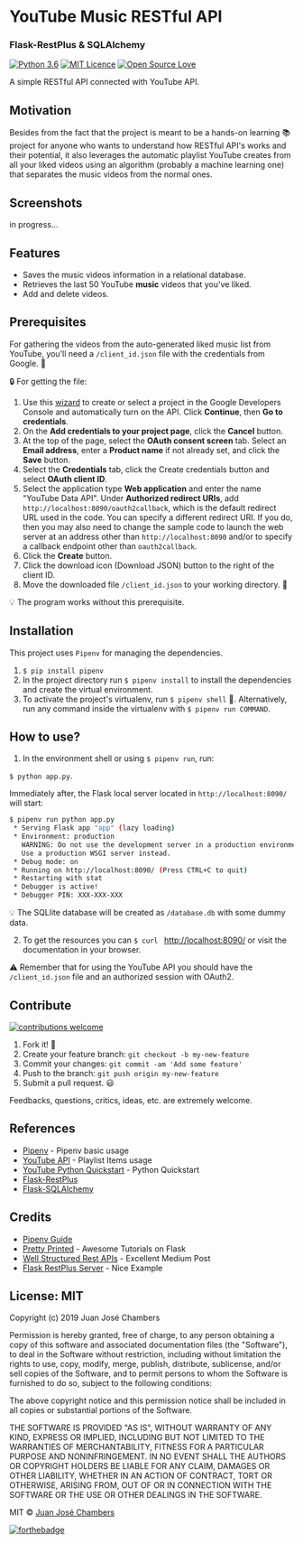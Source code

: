 # YouTube Music RESTful API
### Flask-RestPlus & SQLAlchemy
[![Python 3.6](https://img.shields.io/badge/python-3.6-blue.svg)](https://www.python.org/downloads/release/python-360/) [![MIT Licence](https://badges.frapsoft.com/os/mit/mit.svg?v=103)](https://opensource.org/licenses/mit-license.php) [![Open Source Love](https://badges.frapsoft.com/os/v1/open-source.svg?v=103)](https://github.com/ellerbrock/open-source-badges/)

A simple RESTful API connected with YouTube API.

## Motivation
Besides from the fact that the project is meant to be a hands-on learning :books: project for anyone who wants to understand how RESTful API's works and their potential, it also leverages the automatic playlist YouTube creates from all your liked videos using an algorithm (probably a machine learning one) that separates the music videos from the normal ones.

## Screenshots
in progress...

## Features
- Saves the music videos information in a relational database.
- Retrieves the last 50 YouTube **music** videos that you've liked.
- Add and delete videos.

## Prerequisites

For gathering the videos from the auto-generated liked music list from YouTube, you'll need a `/client_id.json` file with the credentials from Google. :key:

:lock: For getting the file:
1. Use this [wizard](https://console.developers.google.com/flows/enableapi?apiid=youtube) to create or select a project in the Google Developers Console and automatically turn on the API. Click **Continue**, then **Go to credentials**.
2. On the **Add credentials to your project page**, click the **Cancel** button.
3. At the top of the page, select the **OAuth consent screen** tab. Select an **Email address**, enter a **Product name** if not already set, and click the **Save** button.
4. Select the **Credentials** tab, click the Create credentials button and select **OAuth client ID**.
5. Select the application type **Web application** and enter the name "YouTube Data API". Under **Authorized redirect URIs**, add `http://localhost:8090/oauth2callback`, which is the default redirect URL used in the code.
You can specify a different redirect URI. If you do, then you may also need to change the sample code to launch the web server at an address other than `http://localhost:8090` and/or to specify a callback endpoint other than `oauth2callback`.
6. Click the **Create** button.
7. Click the download icon (Download JSON) button to the right of the client ID.
8. Move the downloaded file `/client_id.json` to your working directory. :open_file_folder:

:bulb: The program works without this prerequisite.

## Installation

This project uses `Pipenv` for managing the dependencies.
1. `$ pip install pipenv`
2. In the project directory run `$ pipenv install` to install the dependencies and create the virtual environment.
3. To activate the project's virtualenv, run `$ pipenv shell` :shell:.
Alternatively, run any command inside the virtualenv with `$ pipenv run COMMAND`.

## How to use?

1. In the environment shell or using `$ pipenv run`, run:

`$ python app.py`.

Immediately after, the Flask local server located in `http://localhost:8090/` will start:

```bash
$ pipenv run python app.py
 * Serving Flask app "app" (lazy loading)
 * Environment: production
   WARNING: Do not use the development server in a production environment.
   Use a production WSGI server instead.
 * Debug mode: on
 * Running on http://localhost:8090/ (Press CTRL+C to quit)
 * Restarting with stat
 * Debugger is active!
 * Debugger PIN: XXX-XXX-XXX
```
:bulb: The SQLlite database will be created as `/database.db` with some dummy data.

2. To get the resources you can `$ curl ` [http://localhost:8090/](http://localhost:8090/) or visit the documentation in your browser.

:warning: Remember that for using the YouTube API you should have the `/client_id.json` file and an authorized session with OAuth2.

## Contribute
[![contributions welcome](https://img.shields.io/badge/contributions-welcome-brightgreen.svg?style=flat)](https://github.com/chmbrs/)

1. Fork it! :fork_and_knife:
2. Create your feature branch: `git checkout -b my-new-feature`
3. Commit your changes: `git commit -am 'Add some feature'`
4. Push to the branch: `git push origin my-new-feature`
5. Submit a pull request. :smiley:

Feedbacks, questions, critics, ideas, etc. are extremely welcome.

## References

- [Pipenv](https://pipenv.readthedocs.io/en/latest/basics/) - Pipenv basic usage
- [YouTube API](https://developers.google.com/youtube/v3/docs/playlistItems/list#usage) - Playlist Items usage
- [YouTube Python Quickstart](https://developers.google.com/youtube/v3/quickstart/python) - Python Quickstart
- [Flask-RestPlus](https://flask-restplus.readthedocs.io/en/stable/)
- [Flask-SQLAlchemy](http://flask-sqlalchemy.pocoo.org/2.3/)

## Credits

- [Pipenv Guide](https://realpython.com/pipenv-guide/)
- [Pretty Printed](https://www.youtube.com/channel/UC-QDfvrRIDB6F0bIO4I4HkQ) -  Awesome Tutorials on Flask
- [Well Structured Rest APIs](https://medium.com/ki-labs-engineering/designing-well-structured-rest-apis-with-flask-restplus-part-1-7e96f2da8850) - Excellent Medium Post
- [Flask RestPlus Server](https://github.com/frol/flask-restplus-server-example) - Nice Example

## License: MIT
Copyright (c) 2019 Juan José Chambers

Permission is hereby granted, free of charge, to any person obtaining a copy of this software and associated documentation files (the "Software"), to deal in the Software without restriction, including without limitation the rights to use, copy, modify, merge, publish, distribute, sublicense, and/or sell copies of the Software, and to permit persons to whom the Software is furnished to do so, subject to the following conditions:

The above copyright notice and this permission notice shall be included in all copies or substantial portions of the Software.

THE SOFTWARE IS PROVIDED "AS IS", WITHOUT WARRANTY OF ANY KIND, EXPRESS OR IMPLIED, INCLUDING BUT NOT LIMITED TO THE WARRANTIES OF MERCHANTABILITY, FITNESS FOR A PARTICULAR PURPOSE AND NONINFRINGEMENT. IN NO EVENT SHALL THE AUTHORS OR COPYRIGHT HOLDERS BE LIABLE FOR ANY CLAIM, DAMAGES OR OTHER LIABILITY, WHETHER IN AN ACTION OF CONTRACT, TORT OR OTHERWISE, ARISING FROM, OUT OF OR IN CONNECTION WITH THE SOFTWARE OR THE USE OR OTHER DEALINGS IN THE SOFTWARE.

MIT © [Juan José Chambers](https://github.com/chmbrs/)

[![forthebadge](https://forthebadge.com/images/badges/built-with-love.svg)](https://github.com/chmbrs/)
